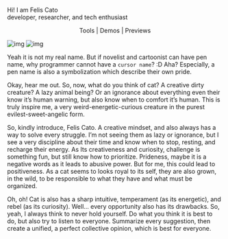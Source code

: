 Hi! I am Felis Cato\
developer, researcher, and tech enthusiast

<p align="center"> Tools | Demos | Previews </p>

![img](https://github-readme-stats.vercel.app/api?username=FarhanMS123&show_icons=true&theme=aura)
![img](https://github-readme-stats.vercel.app/api/top-langs?username=FarhanMS123&theme=aura&layout=compact)

Yeah it is not my real name. But if novelist and cartoonist can have pen name, why programmer cannot have a `cursor name`? :D Aha? Especially, a pen name is also a symbolization which describe their own pride.

Okay, hear me out. So, now, what do you think of cat? A creative dirty creature? A lazy animal being? Or an ignorance about everything even their know it’s human warning, but also know when to comfort it’s human. This is truly inspire me, a very weird-energetic-curious creature in the purest evilest-sweet-angelic form.

So, kindly introduce, Felis Cato. A creative mindset, and also always has a way to solve every struggle. I’m not seeing them as lazy or ignorance, but I see a very discipline about their time and know when to stop, resting, and recharge their energy. As Its creativeness and curiosity, challenge is something fun, but still know how to prioritize. Prideness, maybe it is a negative words as it leads to abusive power. But for me, this could lead to positiveness. As a cat seems to looks royal to its self, they are also grown, in the wild, to be responsible to what they have and what must be organized.

Oh, oh! Cat is also has a sharp intuitive, temperament (as its energetic), and rebel (as its curiosity). Well… every opportunity also has its drawbacks. So, yeah, I always think to never hold yourself. Do what you think it is best to do, but also try to listen to everyone. Summarize every suggestion, then create a unified, a perfect collective opinion, which is best for everyone.